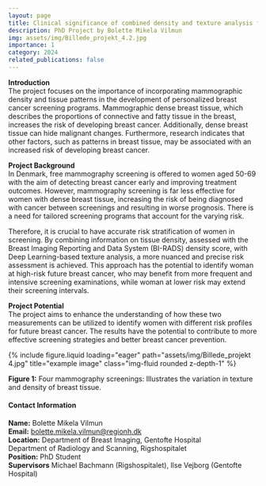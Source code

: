 ```yaml
---
layout: page
title: Clinical significance of combined density and texture analysis for stratifying the risk breast cancer in screening
description: PhD Project by Bolette Mikela Vilmun
img: assets/img/Billede_projekt_4.2.jpg
importance: 1
category: 2024
related_publications: false
---
```


**Introduction**<br>
The project focuses on the importance of incorporating mammographic density and tissue patterns in the development of personalized breast cancer screening programs. Mammographic dense breast tissue, which describes the proportions of connective and fatty tissue in the breast, increases the risk of developing breast cancer. Additionally, dense breast tissue can hide malignant changes. Furthermore, research indicates that other factors, such as patterns in breast tissue, may be associated with an increased risk of developing breast cancer.<br>

**Project Background**<br>
In Denmark, free mammography screening is offered to women aged 50-69 with the aim of detecting breast cancer early and improving treatment outcomes. However, mammography screening is far less effective for women with dense breast tissue, increasing the risk of being diagnosed with cancer between screenings and resulting in worse prognosis. There is a need for tailored screening programs that account for the varying risk.<br>

Therefore, it is crucial to have accurate risk stratification of women in screening. By combining information on tissue density, assessed with the Breast Imaging Reporting and Data System (BI-RADS) density score, with Deep Learning-based texture analysis, a more nuanced and precise risk assessment is achieved. This approach has the potential to identify woman at high-risk future breast cancer, who may benefit from more frequent and intensive screening examinations, while woman at lower risk may extend their screening intervals.
<br>

**Project Potential**<br>
The project aims to enhance the understanding of how these two measurements can be utilized to identify women with different risk profiles for future breast cancer. The results have the potential to contribute to more effective screening strategies and better breast cancer prevention.<br>

    
<div class="row">
    <div class="col-sm mt-5 mt-md-0"> <!-- Tilføjet mere mellemrum her -->
        {% include figure.liquid loading="eager" path="assets/img/Billede_projekt 4.jpg" title="example image" class="img-fluid rounded z-depth-1" %}
    </div>
</div>
<div class="caption">
    <p><strong>Figure 1:</strong> Four mammography screenings: Illustrates the variation in texture and density of breast tissue.</p>
</div>

<div class="row justify-content-center mt-5">
    <div class="col-md-6 mt-3">
        <div class="contact-box p-3 border rounded shadow-sm">
            <h4 class="small-header">Contact Information</h4>    
            <div class="contact-item">
                <strong>Name:</strong>
                <span>Bolette Mikela Vilmun</span>
            </div>
            <div class="contact-item">
                <strong>Email:</strong>
                <span><a href="mailto:bolette.mikela.vilmun@regionh.dk">bolette.mikela.vilmun@regionh.dk</a></span>
            </div>
            <div class="contact-item">
                <strong>Location:</strong>
                <span>Department of Breast Imaging, Gentofte Hospital<br>
Department of Radiology and Scanning, Rigshospitalet
</span>
            </div>
            <div class="contact-item">
                <strong>Position:</strong>
                <span>PhD Student</span>
            </div>
            <div class="contact-item">
                <strong>Supervisors</strong>
                <span>Michael Bachmann (Rigshospitalet), Ilse Vejborg (Gentofte Hospital)</span>
        </div>
    </div>
</div>


<link rel="stylesheet" href="css/custom.css">
